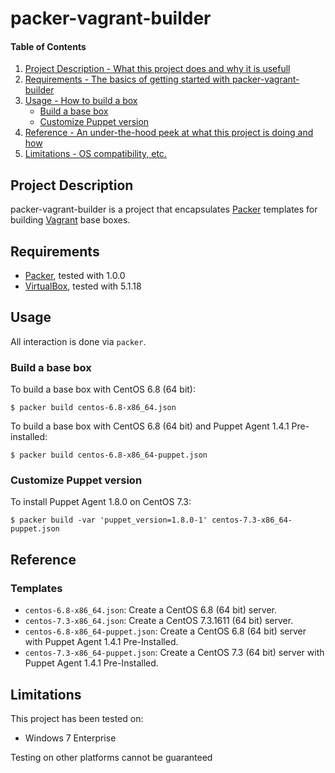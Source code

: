 # packer-vagrant-builder

#### Table of Contents

1. [Project Description - What this project does and why it is usefull](#project-description)
2. [Requirements - The basics of getting started with packer-vagrant-builder](#requirements)
3. [Usage - How to build a box](#usage)
    * [Build a base box](#build-a-base-box)
    * [Customize Puppet version](#customize-puppet-version)
4. [Reference - An under-the-hood peek at what this project is doing and how](#reference)
5. [Limitations - OS compatibility, etc.](#limitations)

## Project Description

packer-vagrant-builder is a project that encapsulates [Packer](https://www.packer.io) templates for building [Vagrant](https://www.vagrantup.com) base boxes.

## Requirements

* [Packer](https://www.packer.io/downloads.html), tested with 1.0.0
* [VirtualBox](https://www.virtualbox.org/wiki/Downloads), tested with 5.1.18

## Usage

All interaction is done via `packer`.

### Build a base box

To build a base box with CentOS 6.8 (64 bit):

```
$ packer build centos-6.8-x86_64.json
```

To build a base box with CentOS 6.8 (64 bit) and Puppet Agent 1.4.1 Pre-installed:

```
$ packer build centos-6.8-x86_64-puppet.json
```

### Customize Puppet version

To install Puppet Agent 1.8.0 on CentOS 7.3:

```
$ packer build -var 'puppet_version=1.8.0-1' centos-7.3-x86_64-puppet.json
```

## Reference

### Templates

* `centos-6.8-x86_64.json`: Create a CentOS 6.8 (64 bit) server.
* `centos-7.3-x86_64.json`: Create a CentOS 7.3.1611 (64 bit) server.
* `centos-6.8-x86_64-puppet.json`: Create a CentOS 6.8 (64 bit) server with Puppet Agent 1.4.1 Pre-Installed.
* `centos-7.3-x86_64-puppet.json`: Create a CentOS 7.3 (64 bit) server with Puppet Agent 1.4.1 Pre-Installed.

## Limitations

This project has been tested on:

* Windows 7 Enterprise

Testing on other platforms cannot be guaranteed